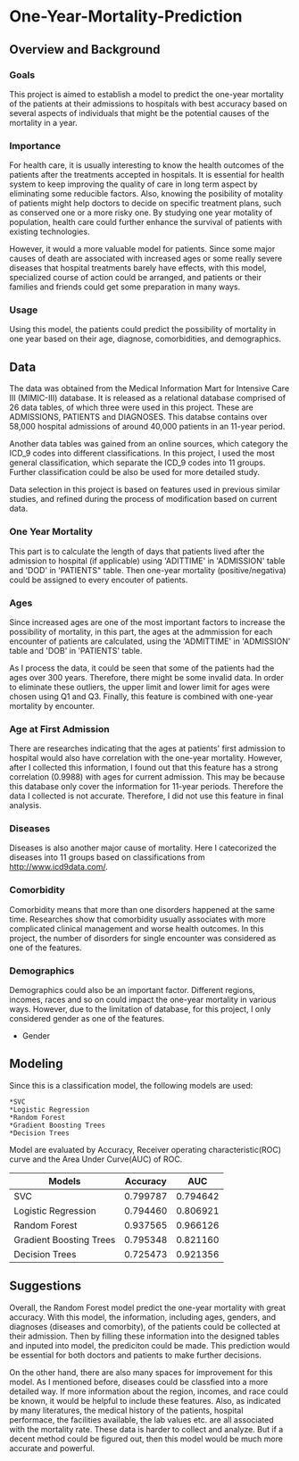 # One-Year-Mortality-Prediction
## Overview and Background 
### Goals 
This project is aimed to establish a model to predict the one-year mortality of the patients at their admissions to hospitals with best accuracy based on several aspects of individuals that might be the potential causes of the mortality in a year.

### Importance
For health care, it is usually interesting to know the health outcomes of the patients after the treatments accepted in hospitals. It is essential for health system to keep improving the quality of care in long term aspect by eliminating some reducible factors. Also, knowing the posibility of motality of patients might help doctors to decide on specific treatment plans, such as conserved one or a more risky one. By studying one year motality of population, health care could further enhance the survival of patients with existing technologies.

However, it would a more valuable model for patients. Since some major causes of death are associated with increased ages or some really severe diseases that hospital treatments barely have effects, with this model, specialized course of action could be arranged, and patients or their families and friends could get some preparation in many ways.

### Usage
Using this model, the patients could predict the possibility of mortality in one year based on their age, diagnose, comorbidities, and demographics.

## Data
The data was obtained from the Medical Information Mart for Intensive Care III (MIMIC-III) database. It is released as a relational database comprised of 26 data tables, of which three were used in this project. These are ADMISSIONS, PATIENTS and DIAGNOSES. This databse contains over 58,000 hospital admissions of around 40,000 patients in an 11-year period.

Another data tables was gained from an online sources, which category the ICD_9 codes into different classifications. In this project, I used the most general classification, which separate the ICD_9 codes into 11 groups. Further classification could be also be used for more detailed study.

Data selection in this project is based on features used in previous similar studies, and refined during the process of modification based on current data.

### One Year Mortality 
This part is to calculate the length of days that patients lived after the admission to hospital (if applicable) using 'ADITTIME' in 'ADMISSION' table and 'DOD' in 'PATIENTS" table. Then one-year mortality (positive/negativa) could be assigned to every encouter of patients.

### Ages 
Since increased ages are one of the most important factors to increase the possibility of mortality, in this part, the ages at the admmission for each encounter of patients are calculated, using the 'ADMITTIME' in 'ADMISSION' table and 'DOB' in 'PATIENTS' table. 

As I process the data, it could be seen that some of the patients had the ages over 300 years. Therefore, there might be some invalid data. In order to eliminate these outliers, the upper limit and lower limit for ages were chosen using Q1 and Q3. Finally, this feature is combined with one-year mortality by encounter.

### Age at First Admission
There are researches indicating that the ages at patients' first admission to hospital would also have correlation with the one-year mortality. However, after I collected this information, I found out that this feature has a strong correlation (0.9988) with ages for current admission. This may be because this database only cover the information for 11-year periods. Therefore the data I collected is not accurate. Therefore, I did not use this feature in final analysis.

### Diseases
Diseases is also another major cause of mortality. Here I catecorized the diseases into 11 groups based on classifications from http://www.icd9data.com/.

### Comorbidity
Comorbidity means that more than one disorders happened at the same time. Researches show that comorbidity usually associates with more complicated clinical management and worse health outcomes. In this project, the number of disorders for single encounter was considered as one of the features.

### Demographics
Demographics could also be an important factor. Different regions, incomes, races and so on could impact the one-year mortality in various ways. However, due to the limitation of database, for this project, I only considered gender as one of the features.
- Gender

## Modeling 
Since this is a classification model, the following models are used: 

    *SVC
    *Logistic Regression
    *Random Forest
    *Gradient Boosting Trees
    *Decision Trees

Model are evaluated by Accuracy, Receiver operating characteristic(ROC) curve and the Area Under Curve(AUC) of ROC.

| Models                  | Accuracy      | AUC      |
| ----------------------- |:-------------:|:--------:|
| SVC                     | 0.799787      | 0.794642 |
| Logistic Regression     | 0.794460      | 0.806921 |
| Random Forest           | 0.937565      | 0.966126 |
| Gradient Boosting Trees | 0.795348      | 0.821160 |
| Decision Trees          | 0.725473      | 0.921356 |


## Suggestions 
Overall, the Random Forest model predict the one-year mortality with great accuracy. With this model, the information, including ages, genders, and diagnoses (diseases and comorbity), of the patients could be collected at their admission. Then by filling these information into the designed tables and inputed into model, the prediciton could be made. This prediction would be essential for both doctors and patients to make further decisions.

On the other hand, there are also many spaces for improvement for this model. As I mentioned before, diseases could be classfied into a more detailed way. If more information about the region, incomes, and race could be known, it would be helpful to include these features. Also, as indicated by many literatures, the medical history of the patients, hospital performace, the facilities available, the lab values etc. are all associated with the mortality rate. These data is harder to collect and analyze. But if a decent method could be figured out, then this model would be much more accurate and powerful.
